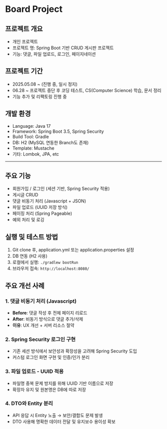 # Board Project


## 프로젝트 개요

- 개인 프로젝트
- 프로젝트 명: Spring Boot 기반 CRUD 게시판 프로젝트
- 기능: 댓글, 파일 업로드, 로그인, 페이지네이션

## 프로젝트 기간

- 2025.05.08 ~ (진행 중, 일시 정지)
- 06.28 ~ 프로젝트 중단 후 코딩 테스트, CS(Computer Science) 학습, 문서 정리
- 기능 추가 및 리팩토링 진행 중

## 개발 환경

- Language: Java 17
- Framework: Spring Boot 3.5, Spring Security
- Build Tool: Gradle
- DB: H2 (MySQL 연동한 Branch도 존재)
- Template: Mustache
- 기타: Lombok, JPA, etc

---

## 주요 기능

- 회원가입 / 로그인 (세션 기반, Spring Security 적용)
- 게시글 CRUD
- 댓글 비동기 처리 (Javascript + JSON)
- 파일 업로드 (UUID 저장 방식)
- 페이징 처리 (Spring Pageable)
- 예외 처리 및 로깅

## 실행 및 테스트 방법

1. Git clone 후, application.yml 또는 application.properties 설정
2. DB 연동 (H2 사용)
3. 로컬에서 실행: `./gradlew bootRun`
4. 브라우저 접속: `http://localhost:8080/`

## 주요 개선 사례

### 1. 댓글 비동기 처리 (Javascript)
- **Before**: 댓글 작성 후 전체 페이지 리로드
- **After**: 비동기 방식으로 댓글 추가/삭제
- **이유**: UX 개선 + 서버 리소스 절약

### 2. Spring Security 로그인 구현
- 기존 세션 방식에서 보안성과 확장성을 고려해 Spring Security 도입
- 커스텀 로그인 화면 구현 및 인증/인가 분리

### 3. 파일 업로드 - UUID 적용
- 파일명 중복 문제 방지를 위해 UUID 기반 이름으로 저장
- 확장자 유지 및 원본명은 DB에 따로 저장

### 4. DTO와 Entity 분리
- API 응답 시 Entity 노출 → 보안/결합도 문제 발생
- DTO 사용해 명확한 데이터 전달 및 유지보수 용이성 확보


